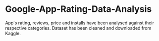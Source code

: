 # Google-App-Rating-Data-Analysis
App's rating, reviews, price and installs have been analysed against their respective categories. Dataset has been cleaned and downloaded from Kaggle.
